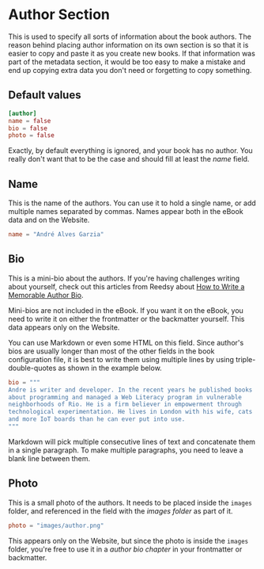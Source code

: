 # Author Section

This is used to specify all sorts of information about the book authors. The reason behind placing author information on its own section is so that it is easier to copy and paste it as you create new books. If that information was part of the metadata section, it would be too easy to make a mistake and end up copying extra data you don't need or forgetting to copy something.

## Default values


```toml
[author]
name = false
bio = false
photo = false
```

Exactly, by default everything is ignored, and your book has no author. You really don't want that to be the case and should fill at least the _name_ field.

## Name

This is the name of the authors. You can use it to hold a single name, or add multiple names separated by commas. Names appear both in the eBook data and on the Website.

```toml
name = "André Alves Garzia"
```

## Bio

This is a mini-bio about the authors. If you're having challenges writing about yourself, check out this articles from Reedsy about [How to Write a Memorable Author Bio](https://blog.reedsy.com/author-bio/).

Mini-bios are not included in the eBook. If you want it on the eBook, you need to write it on either the frontmatter or the backmatter yourself. This data appears only on the Website.

You can use Markdown or even some HTML on this field. Since author's bios are usually longer than most of the other fields in the book configuration file, it is best to write them using multiple lines by using triple-double-quotes as shown in the example below.

```toml
bio = """
Andre is writer and developer. In the recent years he published books
about programming and managed a Web Literacy program in vulnerable
neighborhoods of Rio. He is a firm believer in empowerment through
technological experimentation. He lives in London with his wife, cats
and more IoT boards than he can ever put into use.
"""
```

Markdown will pick multiple consecutive lines of text and concatenate them in a single paragraph. To make multiple paragraphs, you need to leave a blank line between them.

## Photo

This is a small photo of the authors. It needs to be placed inside the `images` folder, and referenced in the field with the _images folder_ as part of it.


```toml
photo = "images/author.png"
```

This appears only on the Website, but since the photo is inside the `images` folder, you're free to use it in a _author bio chapter_ in your frontmatter or backmatter.

